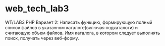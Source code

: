 # web_tech_lab3
WT/LAB3 PHP
Вариант 2: Написать функцию, формирующую полный список файлов в указанном каталоге(включая подкаталоги) и считающую объем файлов. Имя каталога, в котором следует выполнять поиск, получать через веб-форму.
